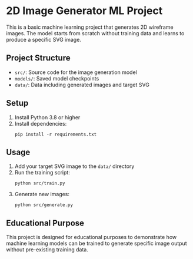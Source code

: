 # 2D Image Generator ML Project

This is a basic machine learning project that generates 2D wireframe images. The model starts from scratch without training data and learns to produce a specific SVG image.

## Project Structure

- `src/`: Source code for the image generation model
- `models/`: Saved model checkpoints 
- `data/`: Data including generated images and target SVG

## Setup

1. Install Python 3.8 or higher
2. Install dependencies:
   ```
   pip install -r requirements.txt
   ```

## Usage

1. Add your target SVG image to the `data/` directory
2. Run the training script:
   ```
   python src/train.py
   ```
3. Generate new images:
   ```
   python src/generate.py
   ```

## Educational Purpose

This project is designed for educational purposes to demonstrate how machine learning models can be trained to generate specific image output without pre-existing training data.